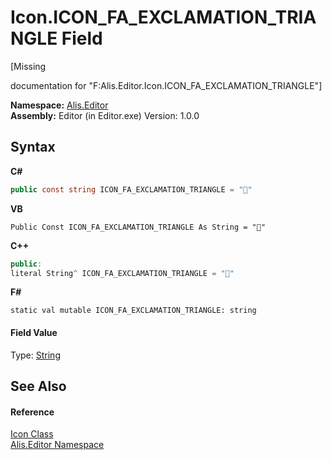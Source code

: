 # Icon.ICON_FA_EXCLAMATION_TRIANGLE Field
 

\[Missing <summary> documentation for "F:Alis.Editor.Icon.ICON_FA_EXCLAMATION_TRIANGLE"\]

**Namespace:**&nbsp;<a href="b150ade4-39de-a232-5f06-d3cdc1b2c538">Alis.Editor</a><br />**Assembly:**&nbsp;Editor (in Editor.exe) Version: 1.0.0

## Syntax

**C#**<br />
``` C#
public const string ICON_FA_EXCLAMATION_TRIANGLE = ""
```

**VB**<br />
``` VB
Public Const ICON_FA_EXCLAMATION_TRIANGLE As String = ""
```

**C++**<br />
``` C++
public:
literal String^ ICON_FA_EXCLAMATION_TRIANGLE = ""
```

**F#**<br />
``` F#
static val mutable ICON_FA_EXCLAMATION_TRIANGLE: string
```


#### Field Value
Type: <a href="https://docs.microsoft.com/dotnet/api/system.string" target="_blank">String</a>

## See Also


#### Reference
<a href="cc0f883c-67f8-f772-c6d7-a60b129f22a7">Icon Class</a><br /><a href="b150ade4-39de-a232-5f06-d3cdc1b2c538">Alis.Editor Namespace</a><br />